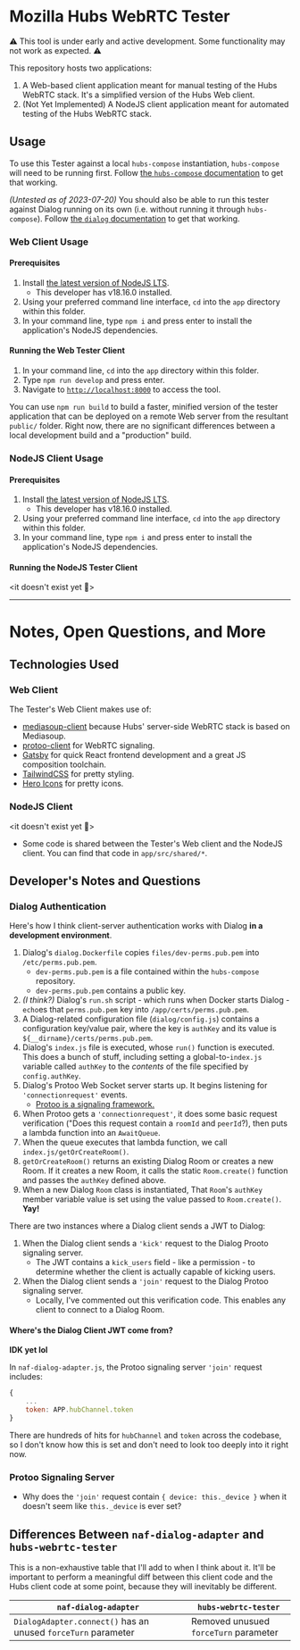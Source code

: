 # Mozilla Hubs WebRTC Tester
⚠️ This tool is under early and active development. Some functionality may not work as expected. ⚠️

This repository hosts two applications:
1. A Web-based client application meant for manual testing of the Hubs WebRTC stack. It's a simplified version of the Hubs Web client.
2. (Not Yet Implemented) A NodeJS client application meant for automated testing of the Hubs WebRTC stack.

## Usage
To use this Tester against a local `hubs-compose` instantiation, `hubs-compose` will need to be running first. Follow [the `hubs-compose` documentation](https://github.com/mozilla/hubs-compose/) to get that working.

_(Untested as of 2023-07-20)_ You should also be able to run this tester against Dialog running on its own (i.e. without running it through `hubs-compose`). Follow [the `dialog` documentation](https://github.com/mozilla/dialog) to get that working.

### Web Client Usage
#### Prerequisites
1. Install [the latest version of NodeJS LTS](https://nodejs.org/en/download).
    - This developer has v18.16.0 installed.
2. Using your preferred command line interface, `cd` into the `app` directory within this folder.
3. In your command line, type `npm i` and press enter to install the application's NodeJS dependencies.

#### Running the Web Tester Client
1. In your command line, `cd` into the `app` directory within this folder.
2. Type `npm run develop` and press enter.
3. Navigate to [`http://localhost:8000`](http://localhost:8000) to access the tool.

You can use `npm run build` to build a faster, minified version of the tester application that can be deployed on a remote Web server from the resultant `public/` folder. Right now, there are no significant differences between a local development build and a "production" build.

### NodeJS Client Usage
#### Prerequisites
1. Install [the latest version of NodeJS LTS](https://nodejs.org/en/download).
    - This developer has v18.16.0 installed.
2. Using your preferred command line interface, `cd` into the `app` directory within this folder.
3. In your command line, type `npm i` and press enter to install the application's NodeJS dependencies.

#### Running the NodeJS Tester Client
<it doesn't exist yet 👻>

----------------------------------------------------------------

# Notes, Open Questions, and More
## Technologies Used
### Web Client
The Tester's Web Client makes use of:
- [mediasoup-client](https://github.com/versatica/mediasoup-client) because Hubs' server-side WebRTC stack is based on Mediasoup.
- [protoo-client](https://protoo.versatica.com/#protoo-client) for WebRTC signaling.
- [Gatsby](https://www.gatsbyjs.com/) for quick React frontend development and a great JS composition toolchain.
- [TailwindCSS](https://tailwindcss.com/) for pretty styling.
- [Hero Icons](https://heroicons.com/) for pretty icons.

### NodeJS Client
<it doesn't exist yet 👻>
- Some code is shared between the Tester's Web client and the NodeJS client. You can find that code in `app/src/shared/*`.

## Developer's Notes and Questions
### Dialog Authentication
Here's how I think client-server authentication works with Dialog **in a development environment**.

1. Dialog's `dialog.Dockerfile` copies `files/dev-perms.pub.pem` into `/etc/perms.pub.pem`.
    - `dev-perms.pub.pem` is a file contained within the `hubs-compose` repository.
    - `dev-perms.pub.pem` contains a public key.
2. *(I think?)* Dialog's `run.sh` script - which runs when Docker starts Dialog - `echo`es that `perms.pub.pem` key into `/app/certs/perms.pub.pem`.
3. A Dialog-related configuration file (`dialog/config.js`) contains a configuration key/value pair, where the key is `authKey` and its value is `${__dirname}/certs/perms.pub.pem`.
4. Dialog's `index.js` file is executed, whose `run()` function is executed. This does a bunch of stuff, including setting a global-to-`index.js` variable called `authKey` to the _contents_ of the file specified by `config.authKey`.
5. Dialog's Protoo Web Socket server starts up. It begins listening for `'connectionrequest'` events.
    - [Protoo is a signaling framework.](https://protoo.versatica.com/)
6. When Protoo gets a `'connectionrequest'`, it does some basic request verification ("Does this request contain a `roomId` and `peerId`?), then puts a lambda function into an `AwaitQueue`.
7. When the queue executes that lambda function, we call `index.js/getOrCreateRoom()`.
8. `getOrCreateRoom()` returns an existing Dialog Room or creates a new Room. If it creates a new Room, it calls the static `Room.create()` function and passes the `authKey` defined above.
9. When a new Dialog `Room` class is instantiated, That `Room`'s `authKey` member variable value is set using the value passed to `Room.create()`. **Yay!**

There are two instances where a Dialog client sends a JWT to Dialog:
1. When the Dialog client sends a `'kick'` request to the Dialog Prooto signaling server.
    - The JWT contains a `kick_users` field - like a permission - to determine whether the client is actually capable of kicking users.
2. When the Dialog client sends a `'join'` request to the Dialog Protoo signaling server.
    - Locally, I've commented out this verification code. This enables any client to connect to a Dialog Room.

#### Where's the Dialog Client JWT come from?
**IDK yet lol**

In `naf-dialog-adapter.js`, the Protoo signaling server `'join'` request includes:
```js
{
    ...
    token: APP.hubChannel.token
}
```

There are hundreds of hits for `hubChannel` and `token` across the codebase, so I don't know how this is set and don't need to look too deeply into it right now.

### Protoo Signaling Server
- Why does the `'join'` request contain `{ device: this._device }` when it doesn't seem like `this._device` is ever set?

## Differences Between `naf-dialog-adapter` and `hubs-webrtc-tester`

This is a non-exhaustive table that I'll add to when I think about it. It'll be important to perform a meaningful diff between this client code and the Hubs client code at some point, because they will inevitably be different.

| `naf-dialog-adapter`                                          | `hubs-webrtc-tester`                  |
|---------------------------------------------------------------|---------------------------------------|
| `DialogAdapter.connect()` has an unused `forceTurn` parameter | Removed unusued `forceTurn` parameter |
